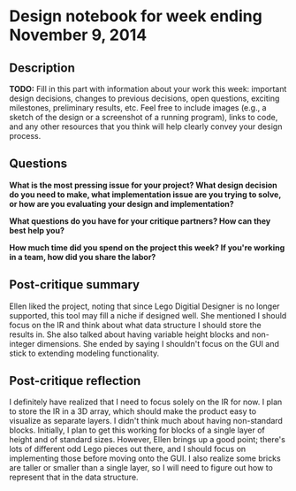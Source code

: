 # Design notebook for week ending November 9, 2014

## Description

**TODO:** Fill in this part with information about your work this week:
important design decisions, changes to previous decisions, open questions,
exciting milestones, preliminary results, etc. Feel free to include images
(e.g., a sketch of the design or a screenshot of a running program), links to
code, and any other resources that you think will help clearly convey your
design process.

## Questions

**What is the most pressing issue for your project? What design decision do
you need to make, what implementation issue are you trying to solve, or how
are you evaluating your design and implementation?**

**What questions do you have for your critique partners? How can they best help
you?**

**How much time did you spend on the project this week? If you're working in a
team, how did you share the labor?**

## Post-critique summary
Ellen liked the project, noting that since Lego Digitial Designer is no longer supported, this tool may fill a niche if designed well. She mentioned I should focus on the IR and think about what data structure I should store the results in. She also talked about having variable height blocks and non-integer dimensions. She ended by saying I shouldn't focus on the GUI and stick to extending modeling functionality.

## Post-critique reflection
I definitely have realized that I need to focus solely on the IR for now. I plan to store the IR in a 3D array, which should make the product easy to visualize as separate layers.
I didn't think much about having non-standard blocks. Initially, I plan to get this working for blocks of a single layer of height and of standard sizes. However, Ellen brings up a good point; there's lots of different odd Lego pieces out there, and I should focus on implementing those before moving onto the GUI. I also realize some bricks are taller or smaller than a single layer, so I will need to figure out how to represent that in the data structure. 

